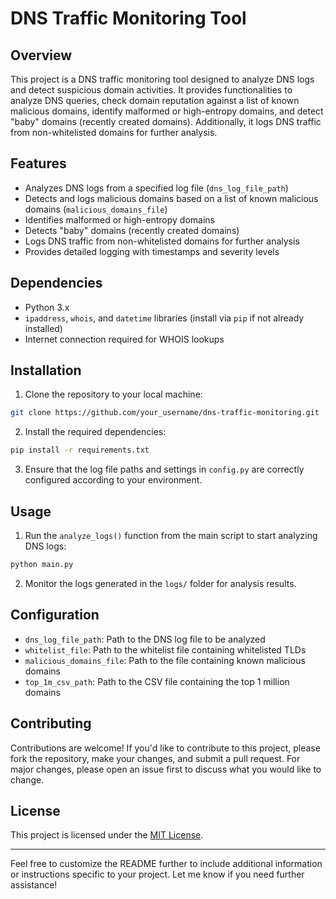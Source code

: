 # DNS Traffic Monitoring Tool

## Overview

This project is a DNS traffic monitoring tool designed to analyze DNS logs and detect suspicious domain activities. It provides functionalities to analyze DNS queries, check domain reputation against a list of known malicious domains, identify malformed or high-entropy domains, and detect "baby" domains (recently created domains). Additionally, it logs DNS traffic from non-whitelisted domains for further analysis.

## Features

- Analyzes DNS logs from a specified log file (`dns_log_file_path`)
- Detects and logs malicious domains based on a list of known malicious domains (`malicious_domains_file`)
- Identifies malformed or high-entropy domains
- Detects "baby" domains (recently created domains)
- Logs DNS traffic from non-whitelisted domains for further analysis
- Provides detailed logging with timestamps and severity levels

## Dependencies

- Python 3.x
- `ipaddress`, `whois`, and `datetime` libraries (install via `pip` if not already installed)
- Internet connection required for WHOIS lookups

## Installation

1. Clone the repository to your local machine:

```bash
git clone https://github.com/your_username/dns-traffic-monitoring.git
```

2. Install the required dependencies:

```bash
pip install -r requirements.txt
```

3. Ensure that the log file paths and settings in `config.py` are correctly configured according to your environment.

## Usage

1. Run the `analyze_logs()` function from the main script to start analyzing DNS logs:

```bash
python main.py
```

2. Monitor the logs generated in the `logs/` folder for analysis results.

## Configuration

- `dns_log_file_path`: Path to the DNS log file to be analyzed
- `whitelist_file`: Path to the whitelist file containing whitelisted TLDs
- `malicious_domains_file`: Path to the file containing known malicious domains
- `top_1m_csv_path`: Path to the CSV file containing the top 1 million domains

## Contributing

Contributions are welcome! If you'd like to contribute to this project, please fork the repository, make your changes, and submit a pull request. For major changes, please open an issue first to discuss what you would like to change.

## License

This project is licensed under the [MIT License](LICENSE).

---

Feel free to customize the README further to include additional information or instructions specific to your project. Let me know if you need further assistance!
